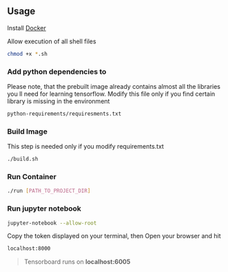 ## Usage

Install [Docker](https://nbviewer.jupyter.org/github/as641651/GCP/blob/master/Docker/01_Docker_Installation.ipynb)

Allow execution of all shell files
```bash
chmod +x *.sh
```
### Add python dependencies to 
Please note, that the prebuilt image already contains almost all the libraries you ll need for learning tensorflow. Modify this file only if you find certain library is missing in the environment
```bash
python-requirements/requiresments.txt
```

### Build Image
This step is needed only if you modify requirements.txt
```bash
./build.sh
```

### Run Container
```bash
./run [PATH_TO_PROJECT_DIR]
``` 

### Run jupyter notebook
```bash
jupyter-notebook --allow-root
```
Copy the token displayed on your terminal, then Open your browser and hit
```bash
localhost:8000
```

> Tensorboard runs on **localhost:6005**

